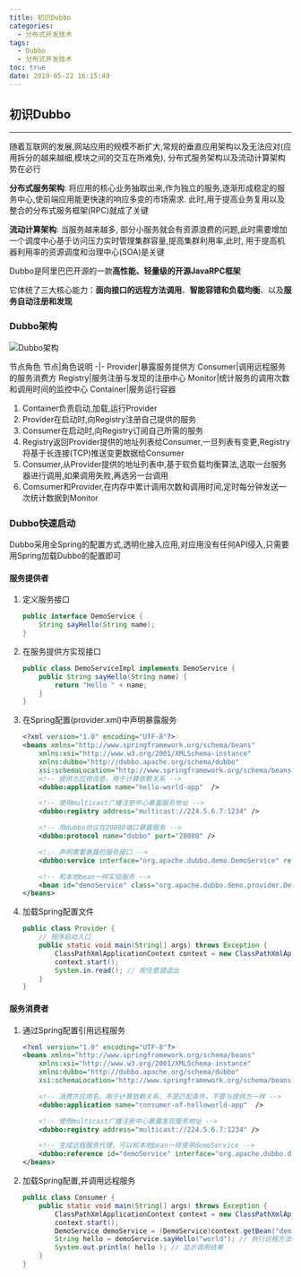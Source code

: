 ```yaml
---
title: 初识Dubbo
categories:
  - 分布式开发技术
tags:
  - Dubbo
  - 分布式开发技术
toc: true
date: 2019-05-22 16:15:49
---
```

## 初识Dubbo

-----------------------

随着互联网的发展,网站应用的规模不断扩大,常规的垂直应用架构以及无法应对(应用拆分的越来越细,模块之间的交互在所难免), 分布式服务架构以及流动计算架构势在必行

**分布式服务架构**: 将应用的核心业务抽取出来,作为独立的服务,逐渐形成稳定的服务中心,使前端应用能更快速的响应多变的市场需求. 此时,用于提高业务复用以及整合的分布式服务框架(RPC)就成了关键

**流动计算架构**: 当服务越来越多, 部分小服务就会有资源浪费的问题,此时需要增加一个调度中心基于访问压力实时管理集群容量,提高集群利用率,此时, 用于提高机器利用率的资源调度和治理中心(SOA)是关键

Dubbo是阿里巴巴开源的一款**高性能、轻量级的开源JavaRPC框架**

它体统了三大核心能力：**面向接口的远程方法调用**、**智能容错和负载均衡**、以及**服务自动注册和发现**

### Dubbo架构

![Dubbo架构](/dubbo-architecture.jpg)

节点角色
节点|角色说明
-|-
Provider|暴露服务提供方
Consumer|调用远程服务的服务消费方
Registry|服务注册与发现的注册中心
Monitor|统计服务的调用次数和调用时间的监控中心
Container|服务运行容器

1. Container负责启动,加载,运行Provider
2. Provider在启动时,向Registry注册自己提供的服务
3. Consumer在启动时,向Registry订阅自己所需的服务
4. Registry返回Provider提供的地址列表给Consumer,一旦列表有变更,Registry将基于长连接(TCP)推送变更数据给Consumer
5. Consumer,从Provider提供的地址列表中,基于软负载均衡算法,选取一台服务器进行调用,如果调用失败,再选另一台调用
6. Comsumer和Provider,在内存中累计调用次数和调用时间,定时每分钟发送一次统计数据到Monitor

### Dubbo快速启动

Dubbo采用全Spring的配置方式,透明化接入应用,对应用没有任何API侵入,只需要用Spring加载Dubbo的配置即可

#### 服务提供者

1. 定义服务接口

    ```java
    public interface DemoService {
        String sayHello(String name);
    }
    ```

2. 在服务提供方实现接口

    ```java
    public class DemoServiceImpl implements DemoService {
        public String sayHello(String name) {
            return "Hello " + name;
        }
    }
    ```

3. 在Spring配置(provider.xml)中声明暴露服务

    ```xml
    <?xml version="1.0" encoding="UTF-8"?>
    <beans xmlns="http://www.springframework.org/schema/beans"
        xmlns:xsi="http://www.w3.org/2001/XMLSchema-instance"
        xmlns:dubbo="http://dubbo.apache.org/schema/dubbo"
        xsi:schemaLocation="http://www.springframework.org/schema/beans        http://www.springframework.org/schema/beans/spring-beans-4.3.xsd        http://dubbo.apache.org/schema/dubbo        http://dubbo.apache.org/schema/dubbo/dubbo.xsd">
        <!-- 提供方应用信息，用于计算依赖关系 -->
        <dubbo:application name="hello-world-app"  />

        <!-- 使用multicast广播注册中心暴露服务地址 -->
        <dubbo:registry address="multicast://224.5.6.7:1234" />

        <!-- 用dubbo协议在20880端口暴露服务 -->
        <dubbo:protocol name="dubbo" port="20880" />

        <!-- 声明需要暴露的服务接口 -->
        <dubbo:service interface="org.apache.dubbo.demo.DemoService" ref="demoService" />

        <!-- 和本地bean一样实现服务 -->
        <bean id="demoService" class="org.apache.dubbo.demo.provider.DemoServiceImpl" />
    </beans>
    ```

4. 加载Spring配置文件

    ```java
    public class Provider {
        // 程序启动入口
        public static void main(String[] args) throws Exception {
            ClassPathXmlApplicationContext context = new ClassPathXmlApplicationContext(new String[] {"http://10.20.160.198/wiki/display/dubbo/provider.xml"});
            context.start();
            System.in.read(); // 按任意键退出
        }
    }
    ```

#### 服务消费者

1. 通过Spring配置引用远程服务

    ```xml
    <?xml version="1.0" encoding="UTF-8"?>
    <beans xmlns="http://www.springframework.org/schema/beans"
        xmlns:xsi="http://www.w3.org/2001/XMLSchema-instance"
        xmlns:dubbo="http://dubbo.apache.org/schema/dubbo"
        xsi:schemaLocation="http://www.springframework.org/schema/beans        http://www.springframework.org/schema/beans/spring-beans-4.3.xsd        http://dubbo.apache.org/schema/dubbo        http://dubbo.apache.org/schema/dubbo/dubbo.xsd">

        <!-- 消费方应用名，用于计算依赖关系，不是匹配条件，不要与提供方一样 -->
        <dubbo:application name="consumer-of-helloworld-app"  />

        <!-- 使用multicast广播注册中心暴露发现服务地址 -->
        <dubbo:registry address="multicast://224.5.6.7:1234" />

        <!-- 生成远程服务代理，可以和本地bean一样使用demoService -->
        <dubbo:reference id="demoService" interface="org.apache.dubbo.demo.DemoService" />
    </beans>
    ```

2. 加载Spring配置,并调用远程服务

    ```java
    public class Consumer {
        public static void main(String[] args) throws Exception {
            ClassPathXmlApplicationContext context = new ClassPathXmlApplicationContext(new String[] {"http://10.20.160.198/wiki/display/dubbo/consumer.xml"});
            context.start();
            DemoService demoService = (DemoService)context.getBean("demoService"); // 获取远程服务代理
            String hello = demoService.sayHello("world"); // 执行远程方法
            System.out.println( hello ); // 显示调用结果
        }
    }
    ```
